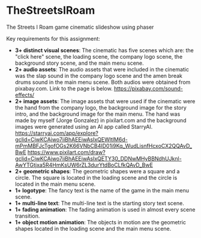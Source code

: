 # TheStreetsIRoam
The Streets I Roam game cinematic slideshow using phaser

Key requirements for this assignment:
- **3+ distinct visual scenes**: The cinematic has five scenes which are: the "click here" scene, the loading scene, the company logo scene, the background story scene, and the main menu scene.
- **2+ audio assets**: The audio assets that were included in the cinematic was the slap sound in the company logo scene and the amen break drums sound in the main menu scene. Both audios were obtained from pixabay.com. Link to the page is below.
https://pixabay.com/sound-effects/
- **2+ image assets**: The image assets that were used if the cinematic were the hand from the company logo, the background image for the story intro, and the background image for the main menu. The hand was made by myself (Jorge Gonzalez) in pixilart.com and the background images were generated using an AI app called StarryAI.
https://starryai.com/app/explore?gclid=CjwKCAjwo7iiBhAEEiwAsIxQEWltlM6d-mPmMBFJcTgofOGs2K66VNbCB4ID01i9Kq_WudLisnfHcxoCX2QQAvD_BwE
https://www.pixilart.com/draw?gclid=CjwKCAjwo7iiBhAEEiwAsIxQETY30_DDNwMHyBBNdhUJknl-AwYTGtjxa5R4HmKsUW6rZL3durYtdBoCLfkQAvD_BwE
- **2+ geometric shapes**: The geometric shapes were a square and a circle. The square is located in the loading scene and the circle is located in the main menu scene.
- **1+ logotype**: The fancy text is the name of the game in the main menu scene.
- **1+ multi-line text**: The multi-line text is the starting story text scene.
- **1+ fading animation**: The fading animation is used in almost every scene transition.
- **1+ object motion animation**: The objects in motion are the geometric shapes located in the loading scene and the main menu scene.